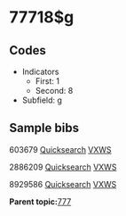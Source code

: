 # 77718$g

## Codes

-   Indicators
    -   First: 1
    -   Second: 8
-   Subfield: g

## Sample bibs

603679 [Quicksearch](https://search.library.yale.edu/catalog/603679) [VXWS](http://prodorbis.library.yale.edu:7014/vxws/GetHoldingsService?bibId=603679)

2886209 [Quicksearch](https://search.library.yale.edu/catalog/2886209) [VXWS](http://prodorbis.library.yale.edu:7014/vxws/GetHoldingsService?bibId=2886209)

8929586 [Quicksearch](https://search.library.yale.edu/catalog/8929586) [VXWS](http://prodorbis.library.yale.edu:7014/vxws/GetHoldingsService?bibId=8929586)

**Parent topic:**[777](../../tags/777/777.md)

